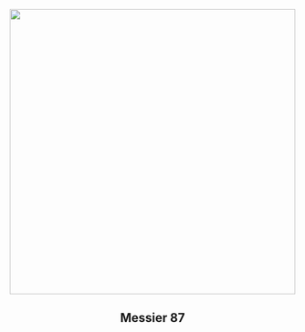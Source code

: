 
<p align="center"><img src="https://apod.nasa.gov/apod/image/2502/m87-full_1024.jpg" width="500" height="500"></p>
<h2 align="center"> Messier 87 </h2>
